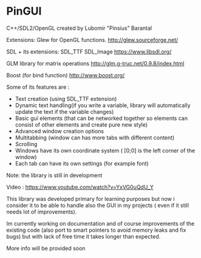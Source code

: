 # PinGUI

C++/SDL2/OpenGL created by Lubomir "Pinsius" Barantal
 
 Extensions: 
 Glew for OpenGL functions.
 http://glew.sourceforge.net/ 
 
 SDL + its extensions:
  SDL_TTF
  SDL_Image
 https://www.libsdl.org/
 
 GLM library for matrix operations
 http://glm.g-truc.net/0.9.8/index.html
 
 Boost (for bind function)
 http://www.boost.org/
 
 
 
Some of its features are :
- Text creation (using SDL_TTF extension)
- Dynamic text handling(if you write a variable, library will automatically update the text if the variable changes)
- Basic gui elements (that can be networked together so elements can consist of other elements and create pure new style)
- Advanced window creation options
- Multitabbing (window can has more tabs with different content)
- Scrolling
- Windows have its own coordinate system ( [0;0] is the left corner of the window)
- Each tab can have its own settings (for example font)

Note: the library is still in development

Video : https://www.youtube.com/watch?v=YxVG0uQdU_Y


This library was developed primary for learning purposes but now i consider it to be able
to handle also the GUI in my projects ( even if it still needs lot of improvements).

Im currently working on documentation and of course improvements of the existing code (also port to smart pointers to avoid memory leaks and fix bugs) but with lack of free time it takes longer than expected.

More info will be provided soon 
